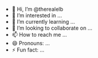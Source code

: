 - 👋 Hi, I’m @therealelb
- 👀 I’m interested in ...
- 🌱 I’m currently learning ...
- 💞️ I’m looking to collaborate on ...
- 📫 How to reach me ...
- 😄 Pronouns: ...
- ⚡ Fun fact: ...

<!---
therealelb/therealelb is a ✨ special ✨ repository because its `README.md` (this file) appears on your GitHub profile.
You can click the Preview link to take a look at your changes.
--->
